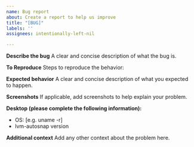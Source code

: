 ```yaml
---
name: Bug report
about: Create a report to help us improve
title: "[BUG]"
labels: ''
assignees: intentionally-left-nil

---
```


**Describe the bug**
A clear and concise description of what the bug is.

**To Reproduce**
Steps to reproduce the behavior:

**Expected behavior**
A clear and concise description of what you expected to happen.

**Screenshots**
If applicable, add screenshots to help explain your problem.

**Desktop (please complete the following information):**
 - OS: [e.g. uname -r]
- lvm-autosnap version

**Additional context**
Add any other context about the problem here.
